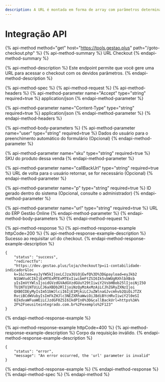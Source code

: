```yaml
---
description: A URL é montada em forma de array com parâmetros determinados.
---
```


# Integração API

{% api-method method="get" host="https://tools.gestao.plus" path="/goto-checkout.php" %}
{% api-method-summary %}
URL Checkout
{% endapi-method-summary %}

{% api-method-description %}
Este endpoint permite que você gere uma URL para acessar o checkout com os devidos parâmetros.
{% endapi-method-description %}

{% api-method-spec %}
{% api-method-request %}
{% api-method-headers %}
{% api-method-parameter name="Accept" type="string" required=true %}
application/json
{% endapi-method-parameter %}

{% api-method-parameter name="Content-Type" type="string" required=true %}
application/json
{% endapi-method-parameter %}
{% endapi-method-headers %}

{% api-method-body-parameters %}
{% api-method-parameter name="user" type="string" required=true %}
Dados do usuário para o preenchimento automático do formulário \(Opcional\)
{% endapi-method-parameter %}

{% api-method-parameter name="sku" type="string" required=true %}
SKU do produto dessa venda
{% endapi-method-parameter %}

{% api-method-parameter name="callBackUrl" type="string" required=true %}
URL de volta para o usuário retornar, se for necessário \(Opcional\)
{% endapi-method-parameter %}

{% api-method-parameter name="p" type="string" required=true %}
ID gerado dentro do sistema \(Opcional, consulte o administrador\)
{% endapi-method-parameter %}

{% api-method-parameter name="url" type="string" required=true %}
URL do ERP Gestão Online
{% endapi-method-parameter %}
{% endapi-method-body-parameters %}
{% endapi-method-request %}

{% api-method-response %}
{% api-method-response-example httpCode=200 %}
{% api-method-response-example-description %}
Sucesso ao requisitar url do checkout.
{% endapi-method-response-example-description %}

```text
{
    "status": "success",
    "redirectTo":
    "https://dev.gestao.plus/loja/checkout?p=i1-contabilidade-indicador&loc
    k=1&item=eyJyYW5kIjoxLCJza3UiOjEwfQ%3D%3D&payload=eyJkb2
    N1bWVudCI6IjExMTExMTExMTExIiwibmFtZSI6Ik5vbWUgRXhlbXBsb
    yIsImVtYWlsIjoidGVzdGVAdGVzdGUuY29tIiwiY2VsbHBob25lIjoiNjI5O
    TU1NTU1NTUiLCJ6aXBDb2RlIjoiNzQyMzAxMzAiLCJhZGRyZXNzIjoi
    QXB0IDEyMyIsIm51bWJlciI6IjE1MjkiLCJuZWlnaGJvcmhvb2QiOiJTZX
    RvciBCdWVubyIsImFkZHJlc3NEZXRhaWwiOiJBdiBYcHRvIiwiY2l0eSI
    6IkdvaWFuaWEiLCJzdGF0ZSI6IkdPIn0%3D&callBackUrl=https%3A%
    2F%2Fseusiteintegrado.com.br%2Fexemplo%2F123"
}
```
{% endapi-method-response-example %}

{% api-method-response-example httpCode=400 %}
{% api-method-response-example-description %}
Corpo da requisição inválido.
{% endapi-method-response-example-description %}

```text
{
    "status": "error",
    "message": "An error occurred, the 'url' parameter is invalid"
}
```
{% endapi-method-response-example %}
{% endapi-method-response %}
{% endapi-method-spec %}
{% endapi-method %}

